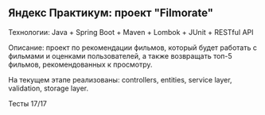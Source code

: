 ## Яндекс Практикум: проект "Filmorate"

Технологии: Java + Spring Boot + Maven + Lombok + JUnit + RESTful API

Описание: проект по рекомендации фильмов, который будет работать с фильмами и оценками пользователей, а также возвращать топ-5 фильмов, рекомендованных к просмотру. 

На текущем этапе реализованы: controllers, entities, service layer, validation, storage layer.

Тесты 17/17
